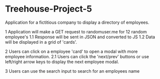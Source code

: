 # Treehouse-Project-5

Application for a fictitious company to display a directory of employees.

1 Application will make a GET request to randomuser.me for 12 random employee's
1.1 Response will be sent in JSON and converted to JS
1.2 Data will be displayed in a grid of 'cards'.

2 Users can click on a employee 'card' to open a modal with more employee information.
2.1 Users can click the 'next/prev' buttons or use left/right arrow keys to display the next employee modal.

3 Users can use the search input to search for an employees name
